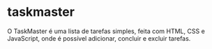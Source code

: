 # taskmaster
O TaskMaster é uma lista de tarefas simples, feita com HTML, CSS e JavaScript, onde é possível adicionar, concluir e excluir tarefas.
